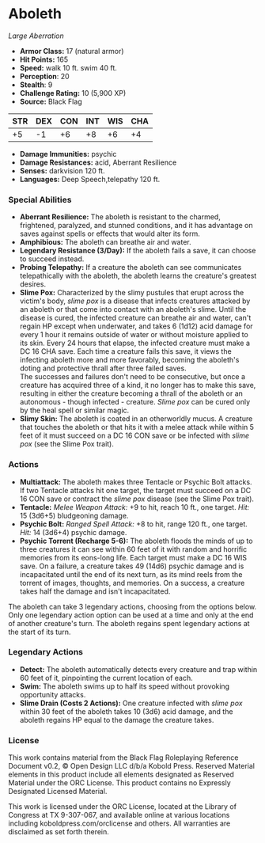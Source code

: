 # Aboleth

*Large* *Aberration*

- **Armor Class:** 17 (natural armor)
- **Hit Points:** 165 
- **Speed:** walk 10 ft. swim 40 ft.
- **Perception**: 20
- **Stealth**: 9
- **Challenge Rating:** 10 (5,900 XP)
- **Source:** Black Flag

| STR | DEX | CON | INT | WIS | CHA |
| --- | --- | --- | --- | --- | --- |
| +5 | -1 | +6 | +8 | +6 | +4 |

- **Damage Immunities:** psychic
- **Damage Resistances:** acid, Aberrant Resilience
- **Senses:** darkvision 120 ft.
- **Languages:** Deep Speech,telepathy 120 ft.

### Special Abilities

- **Aberrant Resilience:** The aboleth is resistant to the charmed, frightened, paralyzed, and stunned conditions, and it has advantage on saves against spells or effects that would alter its form.
- **Amphibious:** The aboleth can breathe air and water.
- **Legendary Resistance (3/Day):** If the aboleth fails a save, it can choose to succeed instead.
- **Probing Telepathy:** If a creature the aboleth can see communicates telepathically with the aboleth, the aboleth learns the creature's greatest desires.
- **Slime Pox:** Characterized by the slimy pustules that erupt across the victim's body, _slime pox_ is a disease that infects creatures attacked by an aboleth or that come into contact with an aboleth's slime. Until the disease is cured, the infected creature can breathe air and water, can't regain HP except when underwater, and takes 6 (1d12) acid damage for every 1 hour it remains outside of water or without moisture applied to its skin. Every 24 hours that elapse, the infected creature must make a DC 16 CHA save. Each time a creature fails this save, it views the infecting aboleth more and more favorably, becoming the aboleth's doting and protective thrall after three failed saves.<br>The successes and failures don't need to be consecutive, but once a creature has acquired three of a kind, it no longer has to make this save, resulting in either the creature becoming a thrall of the aboleth or an autonomous - though infected - creature. _Slime pox_ can be cured only by the heal spell or similar magic.
- **Slimy Skin:** The aboleth is coated in an otherworldly mucus. A creature that touches the aboleth or that hits it with a melee attack while within 5 feet of it must succeed on a DC 16 CON save or be infected with _slime pox_ (see the Slime Pox trait).

### Actions

- **Multiattack:** The aboleth makes three Tentacle or Psychic Bolt attacks. If two Tentacle attacks hit one target, the target must succeed on a DC 16 CON save or contract the _slime pox_ disease (see the Slime Pox trait).
- **Tentacle:** _Melee Weapon Attack:_ +9 to hit, reach 10 ft., one target. _Hit:_ 15 (3d6+5) bludgeoning damage.
- **Psychic Bolt:** _Ranged Spell Attack:_ +8 to hit, range 120 ft., one target. _Hit:_ 14 (3d6+4) psychic damage.
- **Psychic Torrent (Recharge 5-6):** The aboleth floods the minds of up to three creatures it can see within 60 feet of it with random and horrific memories from its eons-long life. Each target must make a DC 16 WIS save. On a failure, a creature takes 49 (14d6) psychic damage and is incapacitated until the end of its next turn, as its mind reels from the torrent of images, thoughts, and memories. On a success, a creature takes half the damage and isn't incapacitated.

The aboleth can take 3 legendary actions, choosing from the options below. Only one legendary action option can be used at a time and only at the end of another creature's turn. The aboleth regains spent legendary actions at the start of its turn.

### Legendary Actions

- **Detect:** The aboleth automatically detects every creature and trap within 60 feet of it, pinpointing the current location of each.
- **Swim:** The aboleth swims up to half its speed without provoking opportunity attacks.
- **Slime Drain (Costs 2 Actions):** One creature infected with _slime pox_ within 30 feet of the aboleth takes 10 (3d6) acid damage, and the aboleth regains HP equal to the damage the creature takes.


### License

This work contains material from the Black Flag Roleplaying Reference Document v0.2, © Open Design LLC d/b/a Kobold Press. Reserved Material elements in this product include all elements designated as Reserved Material under the ORC License. This product contains no Expressly Designated Licensed Material.

This work is licensed under the ORC License, located at the Library of Congress at TX 9-307-067, and available online at various locations including koboldpress.com/orclicense and others. All warranties are disclaimed as set forth therein.
